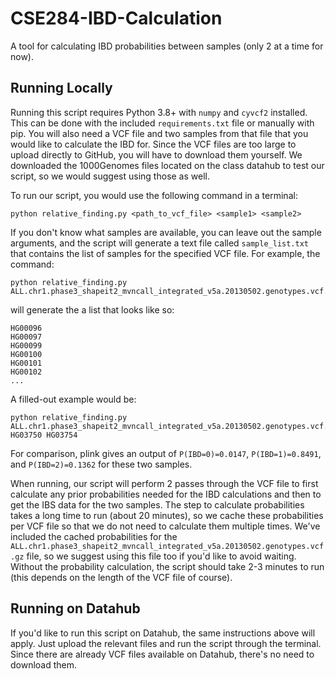 # CSE284-IBD-Calculation

A tool for calculating IBD probabilities between samples (only 2 at a time for now).

## Running Locally

Running this script requires Python 3.8+ with `numpy` and `cyvcf2` installed. This can be done with the included `requirements.txt` file or manually with pip. You will also need a VCF file and two samples from that file that you would like to calculate the IBD for. Since the VCF files are too large to upload directly to GitHub, you will have to download them yourself. We downloaded the 1000Genomes files located on the class datahub to test our script, so we would suggest using those as well. 

To run our script, you would use the following command in a terminal: 
```text
python relative_finding.py <path_to_vcf_file> <sample1> <sample2>
```

If you don't know what samples are available, you can leave out the sample arguments, and the script will generate a text file called `sample_list.txt` that contains the list of samples for the specified VCF file. For example, the command:
```text
python relative_finding.py ALL.chr1.phase3_shapeit2_mvncall_integrated_v5a.20130502.genotypes.vcf.gz
```
will generate the a list that looks like so:
```text
HG00096
HG00097
HG00099
HG00100
HG00101
HG00102
...
```

A filled-out example would be: 
```text
python relative_finding.py ALL.chr1.phase3_shapeit2_mvncall_integrated_v5a.20130502.genotypes.vcf.gz HG03750 HG03754
```
For comparison, plink gives an output of `P(IBD=0)=0.0147`, `P(IBD=1)=0.8491`, and `P(IBD=2)=0.1362` for these two samples.

When running, our script will perform 2 passes through the VCF file to first calculate any prior probabilities needed for the IBD calculations and then to get the IBS data for the two samples. The step to calculate probabilities takes a long time to run (about 20 minutes), so we cache these probabilities per VCF file so that we do not need to calculate them multiple times. We've included the cached probabilities for the `ALL.chr1.phase3_shapeit2_mvncall_integrated_v5a.20130502.genotypes.vcf.gz` file, so we suggest using this file too if you'd like to avoid waiting. Without the probability calculation, the script should take 2-3 minutes to run (this depends on the length of the VCF file of course).

## Running on Datahub

If you'd like to run this script on Datahub, the same instructions above will apply. Just upload the relevant files and run the script through the terminal. Since there are already VCF files available on Datahub, there's no need to download them. 
